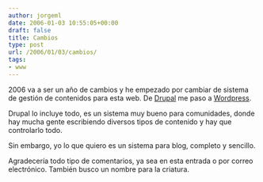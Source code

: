```yaml
---
author: jorgeml
date: 2006-01-03 10:55:05+00:00
draft: false
title: Cambios
type: post
url: /2006/01/03/cambios/
tags:
- www
---
```


2006 va a ser un año de cambios y he empezado por cambiar de sistema de gestión de contenidos para esta web. De [Drupal](http://www.drupal.org) me paso a [Wordpress](http://www.wordpress.org).

Drupal lo incluye todo, es un sistema muy bueno para comunidades, donde hay mucha gente escribiendo diversos tipos de contenido y hay que controlarlo todo.

Sin embargo, yo lo que quiero es un sistema para blog, completo y sencillo.

Agradecería todo tipo de comentarios, ya sea en esta entrada o por correo electrónico. También busco un nombre para la criatura.
